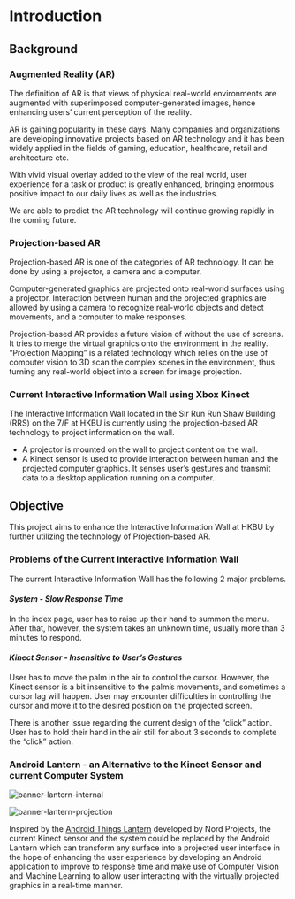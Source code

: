 # Introduction

## Background

### Augmented Reality (AR)
The definition of AR is that views of physical real-world environments are augmented with superimposed computer-generated images, hence enhancing users’ current perception of the reality.

AR is gaining popularity in these days. Many companies and organizations are developing innovative projects based on AR technology and it has been widely applied in the fields of gaming, education, healthcare, retail and architecture etc.

With vivid visual overlay added to the view of the real world, user experience for a task or product is greatly enhanced, bringing enormous positive impact to our daily lives as well as the industries.

We are able to predict the AR technology will continue growing rapidly in the coming future.

<!-- 
To include a reference, add the citation key shown in the references.bib file.
-->

### Projection-based AR
Projection-based AR is one of the categories of AR technology. It can be done by using a projector, a camera and a computer.

Computer-generated graphics are projected onto real-world surfaces using a projector. Interaction between human and the projected graphics are allowed by using a camera to recognize real-world objects and detect movements, and a computer to make responses.

Projection-based AR provides a future vision of without the use of screens. It tries to merge the virtual graphics onto the environment in the reality. “Projection Mapping” is a related technology which relies on the use of computer vision to 3D scan the complex scenes in the environment, thus turning any real-world object into a screen for image projection.

### Current Interactive Information Wall using Xbox Kinect
The Interactive Information Wall located in the Sir Run Run Shaw Building (RRS) on the 7/F at HKBU is currently using the projection-based AR technology to project information on the wall.
- A projector is mounted on the wall to project content on the wall.
- A Kinect sensor is used to provide interaction between human and the projected computer graphics. It senses user’s gestures and transmit data to a desktop application running on a computer.

## Objective
This project aims to enhance the Interactive Information Wall at HKBU by further utilizing the technology of Projection-based AR.

### Problems of the Current Interactive Information Wall
The current Interactive Information Wall has the following 2 major problems.

#### *System - Slow Response Time*
In the index page, user has to raise up their hand to summon the menu. After that, however, the system takes an unknown time, usually more than 3 minutes to respond.

#### *Kinect Sensor - Insensitive to User’s Gestures*
User has to move the palm in the air to control the cursor. However, the Kinect sensor is a bit insensitive to the palm’s movements, and sometimes a cursor lag will happen. User may encounter difficulties in controlling the cursor and move it to the desired position on the projected screen.

There is another issue regarding the current design of the “click” action. User has to hold their hand in the air still for about 3 seconds to complete the “click” action. 

### Android Lantern - an Alternative to the Kinect Sensor and current Computer System

![banner-lantern-internal](https://lh3.googleusercontent.com/3iPwZB9gchkw2s2yITK9BLdrBTrHS38ter2QOt-WZn9i2k80Q0EirODlOin8osvCSSshPWzQnJbk=s300 "banner-lantern-internal") 

![banner-lantern-projection](https://lh3.googleusercontent.com/QGS5ZU5DCoCsjDu2ckgtxKGkwG9JGiGfwmjPQiiLPmLtgOSs-taNnomEUzCb3MIMn-3n8QgX-meU=s300 "banner-lantern-projection")

Inspired by the [Android Things Lantern](https://github.com/nordprojects/lantern) developed by 	Nord Projects, the current Kinect sensor and the system could be replaced by the Android Lantern which can transform any surface into a projected user interface in the hope of enhancing the user experience by developing an Android application to improve to response time and make use of Computer Vision and Machine Learning to allow user interacting with the virtually projected graphics in a real-time manner.

<!-- ## Summary of chapters -->

<!-- 
For italic, add one * on either side of the text
For bold, add two * on either side of the text
For bold and italic, add _** on either side of the text
-->

<!--
This is a brief outline of what went into each chapter. **Chapter 1** gives a background on duis tempus justo quis arcu consectetur sollicitudin.  **Chapter 2** discusses morbi sollicitudin gravida tellus in maximus.  **Chapter 3** discusses vestibulum eleifend turpis id turpis sollicitudin aliquet.  **Chapter 4** shows how phasellus gravida non ex id aliquet. Proin faucibus nibh sit amet augue blandit varius.
-->